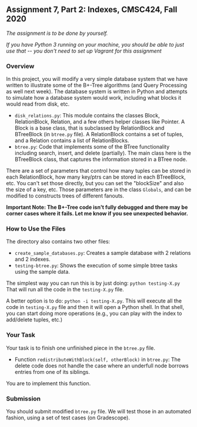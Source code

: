 ## Assignment 7, Part 2: Indexes, CMSC424, Fall 2020

*The assignment is to be done by yourself.*

*If you have Python 3 running on your machine, you should be able to just use that -- you don't need to set up Vagrant for this assignment*

### Overview

In this project, you will modify a very simple database system that we have written to illustrate some of the B+-Tree algorithms (and Query Processing as well next week). 
The database system is written in Python and attempts to simulate how a database system would work, including what blocks it would read from disk, etc.

* `disk_relations.py`: This module contains the classes Block, RelationBlock, Relation, and a few others helper classes like Pointer. A Block is a base class, 
that is subclassed by RelationBlock and BTreeBlock (in `btree.py` file). A RelationBlock contains a set of tuples, and a Relation contains a list of RelationBlocks. 
* `btree.py`: Code that implements some of the BTree functionality including search, insert, and delete (partially). The main class here is the BTreeBlock class, that captures the information stored in a BTree node.

There are a set of parameters that control how many tuples can be stored in each RelationBlock, how many key/ptrs can be stored in each BTreeBlock, etc. You can't set those directly, but you can set the "blockSize" and also the size of a key, etc. Those parameters are in the class `Globals`, and can be modified to constructs trees of different fanouts.

**Important Note: The B+-Tree code isn't fully debugged and there may be corner cases where it fails. Let me know if you see unexpected behavior.**

### How to Use the Files

The directory also contains two other files:
* `create_sample_databases.py`: Creates a sample database with 2 relations and 2 indexes.
* `testing-btree.py`: Shows the execution of some simple btree tasks using the sample data. 

The simplest way you can run this is by just doing: `python testing-X.py`
That will run all the code in the `testing-X.py` file.

A better option is to do: `python -i testing-X.py`. This will execute all the code in `testing-X.py` file and then it will open a Python shell. In that shell, you can start doing more operations (e.g., you can play with the index to add/delete tuples, etc.)

### Your Task

Your task is to finish one unfinished piece in the `btree.py` file.

* Function `redistributeWithBlock(self, otherBlock)` in `btree.py`: The delete code does not handle the case where an underfull node borrows entries from one of its siblings.

You are to implement this function.

### Submission
You should submit modified `btree.py` file. We will test those in an automated fashion, using a set of test cases (on Gradescope).
